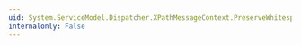 ```yaml
---
uid: System.ServiceModel.Dispatcher.XPathMessageContext.PreserveWhitespace(System.Xml.XPath.XPathNavigator)
internalonly: False
---
```

